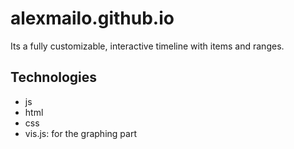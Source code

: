 # alexmailo.github.io

Its a fully customizable, interactive timeline with items and ranges.

## Technologies
- js
- html
- css
- vis.js: for the graphing part


